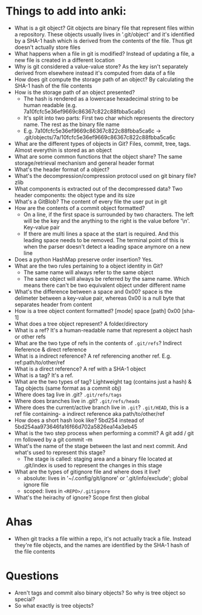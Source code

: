 # Things to add into anki:

- What is a git object? Git objects are binary file that represent files within a repository. These objects usually lives in '.git/object' and it's identified by a SHA-1 hash which is derived from the contents of the file. Thus git doesn't actually store files
- What happens when a file in git is modified? Instead of updating a file, a new file is created in a different location
- Why is git considered a value-value store? As the key isn't separately derived from elsewhere instead it's computed from data of a file
- How does git compute the storage path of an object? By calculating the SHA-1 hash of the file contents
- How is the storage path of an object presented? 
    - The hash is rendered as a lowercase hexadecimal string to be human readable (e.g. 7a10fcfc5e36ef9669c86367c822c88fbba5ca6c)
    - It's split into two parts: First two char which represents the directory name. The rest as the binary file name
    - E.g. 7a10fcfc5e36ef9669c86367c822c88fbba5ca6c -> .git/objects/7a/10fcfc5e36ef9669c86367c822c88fbba5ca6c
- What are the different types of objects in Git? Files, commit, tree, tags. Almost everythin is stored as an object
- What are some common functions that the object share? The same storage/retrieval mechanism and general header format
- What's the header format of a object? <BLANK>
- What's the decompression/compression protocol used on git binary file? zlib
- What components is extracted out of the decompressed data? Two header components: the object type and its size
- What's a GitBlob? The content of every file the user put in git
- How are the contents of a commit object formatted?
    - On a line, if the first space is surrounded by two characters. The left will be the key and the anything to the right is the value before '\n'. Key-value pair
    - If there are multi lines a space at the start is required. And this leading space needs to be removed. The terminal point of this is when the parser doesn't detect a leading space anymore on a new line
- Does a python HashMap preserve order insertion? Yes.
- What are the two rules pertaining to a object identity in Git? 
    - The same name will always refer to the same object
    - The same object will always be referred by the same name. Which means there can't be two equivalent object under different name
- What's the difference between a space and 0x00? space is the delimeter between a key-value pair, whereas 0x00 is a null byte that separates header from content
- How is a tree object content formatted? [mode] space [path] 0x00 [sha-1]
- What does a tree object represent? A folder/directory
- What is a ref? It's a human-readable name that represent a object hash or other refs
- What are the two type of refs in the contents of `.git/refs`? Indirect Reference & direct reference
- What is a indirect reference? A ref referencing another ref. E.g. ref:path/to/other/ref
- What is a direct reference? A ref with a SHA-1 object
- What is a tag? It's a ref.
- What are the two types of tag? Lightweight tag (contains just a hash) & Tag objects (same format as a commit obj)
- Where does tag live in .git? `.git/refs/tags`
- Where does branches live in .git? `.git/refs/heads`
- Where does the current/active branch live in `.git`? `.git/HEAD`, this is a ref file containing- a indirect reference aka path/to/other/ref
- How does a short hash look like? 5bd254 instead of 5bd254aa973646fa16f66d702a5826ea14a3eb45
- What is the two step process when performing a commit? A git add / git rm followed by a git commit -m <MESSAGE>
- What's the name of the stage between the last and next commit. And what's used to represent this stage?
    - The stage is called: staging area and a binary file located at .git/index is used to represent the changes in this stage
- What are the types of gitignore file and where does it live?
    - absolute: lives in '~/.config/git/ignore' or '.git/info/exclude'; global ignore file
    - scoped: lives in `<REPO>/.gitignore`
- What's the heirachy of ignore? Scope first then global

# Ahas
* When git tracks a file within a repo, it's not actually track a file. Instead they're file objects, and the names are identified by the SHA-1 hash of the file contents

# Questions
- Aren't tags and commit also binary objects? So why is tree object so special?
- So what exactly is tree objects?